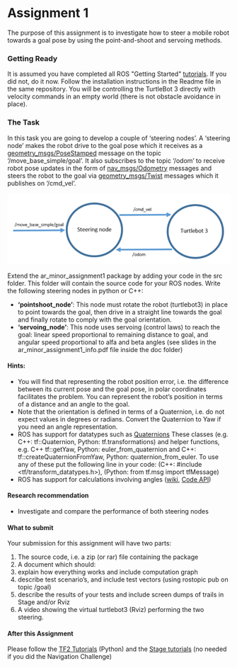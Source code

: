 # Assignment 1
The purpose of this assignment is to investigate how to steer a mobile robot towards a goal pose by using the point-and-shoot and servoing methods.

### Getting Ready
It is assumed you have completed all ROS "Getting Started" [tutorials](http://www.ros.org/wiki/ROS/Tutorials). If you did not, do it now.
Follow the installation instructions in the Readme file in the same repository. You will be controlling the TurtleBot 3 directly with velocity commands in an empty world (there is not obstacle avoidance in place).

### The Task
In this task you are going to develop a couple of ‘steering nodes’. A ‘steering node’ makes the robot drive to the goal pose which it receives as a [geometry_msgs/PoseStamped](http://docs.ros.org/melodic/api/geometry_msgs/html/msg/PoseStamped.html) message on the topic ‘/move_base_simple/goal’. It also subscribes to the topic ‘/odom’ to receive robot pose updates in the form of [nav_msgs/Odometry](http://docs.ros.org/melodic/api/nav_msgs/html/msg/Odometry.html) messages and steers the robot to the goal via [geometry_msgs/Twist](http://docs.ros.org/melodic/api/geometry_msgs/html/msg/Twist.html) messages which it publishes on ‘/cmd_vel’.

![Figure 1](https://raw.githubusercontent.com/fontysrobotics/ar_minor_assignment1/master/doc/figure1.png) 

Extend the ar_minor_assignment1 package by adding your code in the src folder. This folder will contain the source code for your ROS nodes. Write the following steering nodes in python or C++:

- **‘pointshoot_node’**: This node must rotate the robot (turtlebot3) in place to point towards the goal, then drive in a straight line towards the goal and finally rotate to comply with the goal orientation.
- **‘servoing_node’**: This node uses servoing (control laws) to reach the goal: linear speed proportional to remaining distance to goal, and angular speed proportional to alfa and beta angles (see slides in the ar_minor_assignment1_info.pdf file inside the doc folder)

#### Hints:
- You will find that representing the robot position error, i.e. the difference between its current pose and the goal pose, in polar coordinates facilitates the problem. You can represent the robot’s position in terms of a distance and an angle to the goal.
- Note that the orientation is defined in terms of a Quaternion, i.e. do not expect values in degrees or radians. Convert the Quaternion to Yaw if you need an angle representation.
- ROS has support for datatypes such as [Quaternions](http://wiki.ros.org/tf2/Tutorials/Quaternions) These classes (e.g. C++: tf::Quaternion, Python: tf.transformations) and helper functions, e.g. C++ tf::getYaw, Python: euler_from_quaternion and C++: tf::createQuaternionFromYaw, Python: quaternion_from_euler. To use any of these put the following line in your code: (C++: #include <tf/transform_datatypes.h>), (Python: from tf.msg import tfMessage)
- ROS has support for calculations involving angles ([wiki](http://wiki.ros.org/angles), [Code API](https://docs.ros.org/api/angles/html/))

#### Research recommendation
- Investigate and compare the performance of both steering nodes

#### What to submit
Your submission for this assignment will have two parts:
1. The source code, i.e. a zip (or rar) file containing the package
2. A document which should:
  1. explain how everything works and include computation graph
  2. describe test scenario’s, and include test vectors (using rostopic pub on topic /goal)
  3. describe the results of your tests and include screen dumps of trails in Stage and/or Rviz
3. A video showing the virtual turtlebot3 (Rviz) performing the two steering.

#### After this Assignment
Please follow the [TF2 Tutorials](http://wiki.ros.org/tf2/Tutorials) (Python) and the [Stage tutorials](http://wiki.ros.org/stage/Tutorials) (no needed if you did the Navigation Challenge)